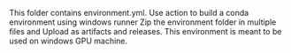This folder contains environment.yml. Use action to build a conda environment using windows runner Zip the environment folder in multiple files and Upload as artifacts and releases. This environment is meant to be used on windows GPU machine.